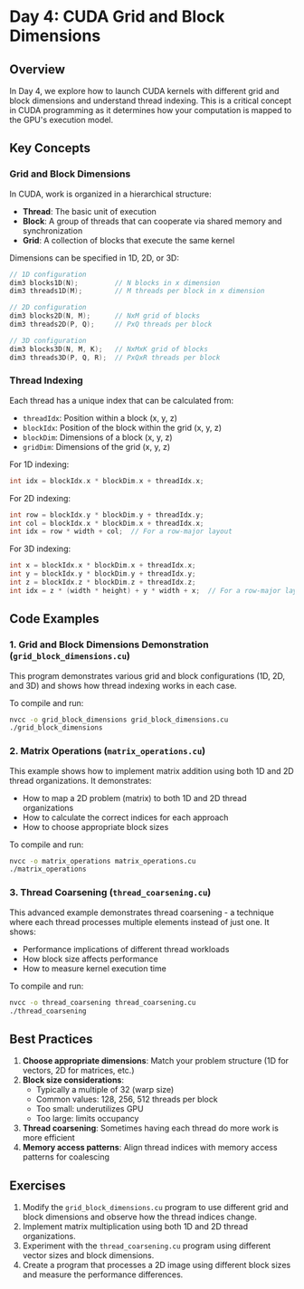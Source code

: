 # Day 4: CUDA Grid and Block Dimensions

## Overview

In Day 4, we explore how to launch CUDA kernels with different grid and block dimensions and understand thread indexing. This is a critical concept in CUDA programming as it determines how your computation is mapped to the GPU's execution model.

## Key Concepts

### Grid and Block Dimensions

In CUDA, work is organized in a hierarchical structure:
- **Thread**: The basic unit of execution
- **Block**: A group of threads that can cooperate via shared memory and synchronization
- **Grid**: A collection of blocks that execute the same kernel

Dimensions can be specified in 1D, 2D, or 3D:
```cpp
// 1D configuration
dim3 blocks1D(N);         // N blocks in x dimension
dim3 threads1D(M);        // M threads per block in x dimension

// 2D configuration
dim3 blocks2D(N, M);      // NxM grid of blocks
dim3 threads2D(P, Q);     // PxQ threads per block

// 3D configuration
dim3 blocks3D(N, M, K);   // NxMxK grid of blocks
dim3 threads3D(P, Q, R);  // PxQxR threads per block
```

### Thread Indexing

Each thread has a unique index that can be calculated from:
- `threadIdx`: Position within a block (x, y, z)
- `blockIdx`: Position of the block within the grid (x, y, z)
- `blockDim`: Dimensions of a block (x, y, z)
- `gridDim`: Dimensions of the grid (x, y, z)

For 1D indexing:
```cpp
int idx = blockIdx.x * blockDim.x + threadIdx.x;
```

For 2D indexing:
```cpp
int row = blockIdx.y * blockDim.y + threadIdx.y;
int col = blockIdx.x * blockDim.x + threadIdx.x;
int idx = row * width + col;  // For a row-major layout
```

For 3D indexing:
```cpp
int x = blockIdx.x * blockDim.x + threadIdx.x;
int y = blockIdx.y * blockDim.y + threadIdx.y;
int z = blockIdx.z * blockDim.z + threadIdx.z;
int idx = z * (width * height) + y * width + x;  // For a row-major layout
```

## Code Examples

### 1. Grid and Block Dimensions Demonstration (`grid_block_dimensions.cu`)

This program demonstrates various grid and block configurations (1D, 2D, and 3D) and shows how thread indexing works in each case.

To compile and run:
```bash
nvcc -o grid_block_dimensions grid_block_dimensions.cu
./grid_block_dimensions
```

### 2. Matrix Operations (`matrix_operations.cu`)

This example shows how to implement matrix addition using both 1D and 2D thread organizations. It demonstrates:
- How to map a 2D problem (matrix) to both 1D and 2D thread organizations
- How to calculate the correct indices for each approach
- How to choose appropriate block sizes

To compile and run:
```bash
nvcc -o matrix_operations matrix_operations.cu
./matrix_operations
```

### 3. Thread Coarsening (`thread_coarsening.cu`)

This advanced example demonstrates thread coarsening - a technique where each thread processes multiple elements instead of just one. It shows:
- Performance implications of different thread workloads
- How block size affects performance
- How to measure kernel execution time

To compile and run:
```bash
nvcc -o thread_coarsening thread_coarsening.cu
./thread_coarsening
```

## Best Practices

1. **Choose appropriate dimensions**: Match your problem structure (1D for vectors, 2D for matrices, etc.)
2. **Block size considerations**: 
   - Typically a multiple of 32 (warp size)
   - Common values: 128, 256, 512 threads per block
   - Too small: underutilizes GPU
   - Too large: limits occupancy
3. **Thread coarsening**: Sometimes having each thread do more work is more efficient
4. **Memory access patterns**: Align thread indices with memory access patterns for coalescing

## Exercises

1. Modify the `grid_block_dimensions.cu` program to use different grid and block dimensions and observe how the thread indices change.
2. Implement matrix multiplication using both 1D and 2D thread organizations.
3. Experiment with the `thread_coarsening.cu` program using different vector sizes and block dimensions.
4. Create a program that processes a 2D image using different block sizes and measure the performance differences.
